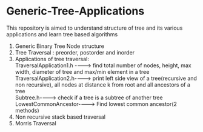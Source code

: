 # Generic-Tree-Applications
This repository is aimed to understand structure of tree and its various applications and learn tree based algorithms</br>
1. Generic Binary Tree Node structure</br>
2. Tree Traversal : preorder, postorder and inorder</br>
3. Applications of tree traversal:</br>
TraversalApplication1.h ----> find total number of nodes, height, max width, diameter of tree and max/min element in a tree</br>
TraversalApplication2.h----> print left side view of a tree(recursive and non recursive), all nodes at distance k from root and all ancestors of a tree</br>
Subtree.h----> check if a tree is a subtree of another tree</br>
LowestCommonAncestor----> Find lowest common ancestor(2 methods)</br>
4. Non recursive stack based traversal</br>
5. Morris Traversal</br>
